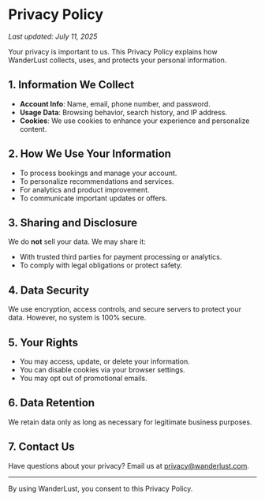 # Privacy Policy

_Last updated: July 11, 2025_

Your privacy is important to us. This Privacy Policy explains how WanderLust collects, uses, and protects your personal information.

## 1. Information We Collect
- **Account Info**: Name, email, phone number, and password.
- **Usage Data**: Browsing behavior, search history, and IP address.
- **Cookies**: We use cookies to enhance your experience and personalize content.

## 2. How We Use Your Information
- To process bookings and manage your account.
- To personalize recommendations and services.
- For analytics and product improvement.
- To communicate important updates or offers.

## 3. Sharing and Disclosure
We do **not** sell your data. We may share it:
- With trusted third parties for payment processing or analytics.
- To comply with legal obligations or protect safety.

## 4. Data Security
We use encryption, access controls, and secure servers to protect your data. However, no system is 100% secure.

## 5. Your Rights
- You may access, update, or delete your information.
- You can disable cookies via your browser settings.
- You may opt out of promotional emails.

## 6. Data Retention
We retain data only as long as necessary for legitimate business purposes.

## 7. Contact Us
Have questions about your privacy? Email us at [privacy@wanderlust.com](mailto:privacy@wanderlust.com).

---

By using WanderLust, you consent to this Privacy Policy.

